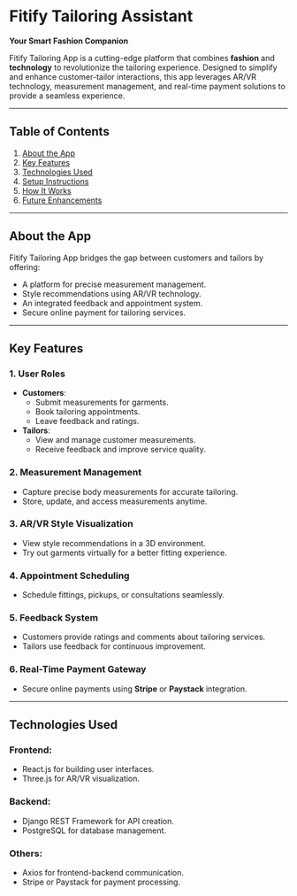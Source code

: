 # **Fitify Tailoring Assistant**  
**Your Smart Fashion Companion**  

Fitify Tailoring App is a cutting-edge platform that combines **fashion** and **technology** to revolutionize the tailoring experience. Designed to simplify and enhance customer-tailor interactions, this app leverages AR/VR technology, measurement management, and real-time payment solutions to provide a seamless experience.  

---

## **Table of Contents**  
1. [About the App](#about-the-app)  
2. [Key Features](#key-features)  
3. [Technologies Used](#technologies-used)  
4. [Setup Instructions](#setup-instructions)  
5. [How It Works](#how-it-works)  
6. [Future Enhancements](#future-enhancements)  

---

## **About the App**  
Fitify Tailoring App bridges the gap between customers and tailors by offering:  
- A platform for precise measurement management.  
- Style recommendations using AR/VR technology.  
- An integrated feedback and appointment system.  
- Secure online payment for tailoring services.  

---

## **Key Features**  

### **1. User Roles**  
- **Customers**:  
  - Submit measurements for garments.  
  - Book tailoring appointments.  
  - Leave feedback and ratings.  
- **Tailors**:  
  - View and manage customer measurements.  
  - Receive feedback and improve service quality.  

### **2. Measurement Management**  
- Capture precise body measurements for accurate tailoring.  
- Store, update, and access measurements anytime.  

### **3. AR/VR Style Visualization**  
- View style recommendations in a 3D environment.  
- Try out garments virtually for a better fitting experience.  

### **4. Appointment Scheduling**  
- Schedule fittings, pickups, or consultations seamlessly.  

### **5. Feedback System**  
- Customers provide ratings and comments about tailoring services.  
- Tailors use feedback for continuous improvement.  

### **6. Real-Time Payment Gateway**  
- Secure online payments using **Stripe** or **Paystack** integration.  

---

## **Technologies Used**  

### **Frontend:**  
- React.js for building user interfaces.  
- Three.js for AR/VR visualization.  

### **Backend:**  
- Django REST Framework for API creation.  
- PostgreSQL for database management.  

### **Others:**  
- Axios for frontend-backend communication.  
- Stripe or Paystack for payment processing.  

